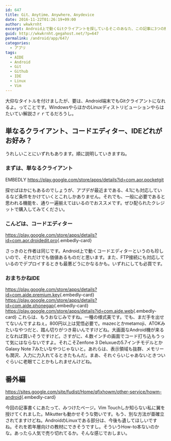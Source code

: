 ```yaml
---
id: 647
title: Git、Anytime、Anywhere、Anydevice
date: 2016-11-22T01:26:19+09:00
author: wkwkrnht
excerpt: Android上で動くGitクライアントを探しているそこのあなた、この記事に3つの解法が載っています。選ぶかどうかは、あなた次第です。道しるべとならんことを。
guid: http://wkwkrnht.gegahost.net/?p=647
permalink: /android/app/647/
categories:
  - アプリ
tags:
  - AIDE
  - Android
  - Git
  - Github
  - IDE
  - Linux
  - Vim
---
```

大仰なタイトルを付けましたが、要は、Android端末でもGitクライアントになれるよ。ってことです。WindowsやらほかのLinuxディストリビューションやらはたいてい解説さｒｒてるだろうし。

## 単なるクライアント、コードエディター、IDEどれがお好み？

うれしいことにいずれもあります。順に説明していきますね。

### まずは、単なるクライアント

EMBEDLY https://play.google.com/store/apps/details?id=com.aor.pocketgit

探せばほかにもあるのでしょうが、アプデが最近まである、4.1にも対応しているなど条件をかけていくとこれしかありません。それでも、一般に必要であると思われる機能を、通り一遍揃えてはいるのでおススメです。ぜひ配られたクレジットで購入してみてください。

### こんどは、コードエディター

<https://play.google.com/store/apps/details?id=com.aor.droidedit.pro>{.embedly-card}

さっきのと作者は同じです。Android上で動くコードエディターというのも珍しいので、それだけでも価値あるものだと思います。また、FTP接続にも対応しているのでデプロイするときも最悪どうにかなるかも。いずれにしても必買です。

### おまちかねIDE

<https://play.google.com/store/apps/details?id=com.aide.premium.key>{.embedly-card}
<https://play.google.com/store/apps/details?id=com.aide.phonegap>{.embedly-card}
<https://play.google.com/store/apps/details?id=com.aide.web>{.embedly-card}
これらは、もうおなじみですね。一種の様式美です。でも、まだ手を出せてないんですよねぇ。800円以上は覚悟必要で。mazecとかmetamoji、ATOKみたいなやつだと、踏ん切りがつき易いんですけどね。大画面なAndroid機が来るとなれば買いそうですけど。さすがに、4.数インチの画面でコード打ち込もうって気にはならないですよ。それこそZenfone 3 Deluxueの5.7インチモデルとかGalaxy Note 7みたいなやつじゃないと。あれらは、表示領域も抜群、メモリーも潤沢、入力に力入れてるときたもんだ。まあ、それぐらいじゃあないときついぐらいに老眼てことかもしれませんけどね。

## 番外編

<https://sites.google.com/site/fudist/Home/qfixhowm/other-service/howm-android>{.embedly-card}

今回の記事書くにあたって、みつけたページ。Vim Touchしか知らない私に翼を授けてくれました。Mikutterも動かせそうな勢いです。もう、別な方法が亜確立されてますけどね。AndroidのLinuxである部分は、今後も遺してほしいですね。それを若年層向けの教材にできそうですし。そういうHow-to本ないのかな。あったら人気で売り切れてるか。そんな感じでおしまい。